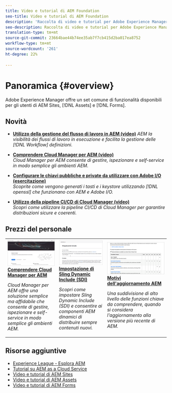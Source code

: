 ```yaml
---
title: Video e tutorial di AEM Foundation
seo-title: Video e tutorial di AEM Foundation
description: 'Raccolta di video e tutorial per Adobe Experience Manager Foundation. '
seo-description: Raccolta di video e tutorial per Adobe Experience Manager Foundation
translation-type: tm+mt
source-git-commit: 23664bae44b74ee35ab7f7cb415d2ba017ea8752
workflow-type: tm+mt
source-wordcount: '261'
ht-degree: 22%

---
```



# Panoramica {#overview}

Adobe Experience Manager offre un set comune di funzionalità disponibili per gli utenti di  AEM Sites, [!DNL Assets] e [!DNL Forms].

## Novità

* **[Utilizzo della gestione del flusso di lavoro in AEM (video)](./workflow/use-workflow-management.md)**
   *AEM la visibilità dei flussi di lavoro in esecuzione e facilita la gestione delle  [!DNL Workflow] definizioni.*

* **[Comprendere Cloud Manager per AEM (video)](./cloud-manager/understand-cloud-manager-for-aem.md)**\
   *Cloud Manager per AEM consente di gestire, ispezionare e self-service in modo semplice gli ambienti AEM.*

* **[Configurare le chiavi pubbliche e private da utilizzare con  Adobe I/O (esercitazione)](./authentication/set-up-public-private-keys-for-use-with-aem-and-adobe-io.md)**\
   *Scoprite come vengono generati i tasti e i keystore utilizzando  [!DNL openssl] che funzionano con AEM e  Adobe I/O.*

* **[Utilizzo della pipeline CI/CD di Cloud Manager (video)](./cloud-manager/use-the-cicd-pipeline-in-cloud-manager-for-aem.md)**\
   *Scopri come utilizzare la pipeline CI/CD di Cloud Manager per garantire distribuzioni sicure e coerenti.*

## Prezzi del personale

<table>
<tr>
  <td>
    <a href="./cloud-manager/understand-cloud-manager-for-aem.md">
    <img alt="Comprendere Cloud Manager per AEM" src="./cloud-manager/assets/understand-cloud-manager-for-aem/thumbnail.png" />
    </a>
    <div>
     <a href="./cloud-manager/understand-cloud-manager-for-aem.md">
    <strong>Comprendere Cloud Manager per AEM</strong>
    </a>
    </div>
    <p>
    <em>Cloud Manager per AEM offre una soluzione semplice ma affidabile che consente di gestire, ispezionare e self-service in modo semplice gli ambienti AEM.</em>
    <p>
  </td>
   <td>
    <a href="./development/set-up-sling-dynamic-include.md">
    <img alt="Impostazione di Sling Dynamic Include (SDI)" src="./development/assets/set-up-sling-dynamic-include/thumbnail.png" />
    </a>
     <div>
     <a href="./development/set-up-sling-dynamic-include.md">
    <strong>Impostazione di Sling Dynamic Include (SDI)</strong>
    </a>
    </div>
    <p>
    <em>Scopri come impostare Sling Dynamic Include (SDI) e consentire ai componenti AEM dinamici di distribuire sempre contenuti nuovi.</em>
    <p>
  </td>
  <td>
    <a href="./administration/understand-reasons-to-upgrade.md">
    <img alt="Motivi dell'aggiornamento AEM" src="./administration/assets/understand-reasons-to-upgrade/thumbnail.png" />
    </a>
    <div>
    <a href="./administration/understand-reasons-to-upgrade.md">
    <strong>Motivi dell'aggiornamento AEM</strong>
    </a>
    </div>
    <p>
    <em>Una suddivisione di alto livello delle funzioni chiave da comprendere, quando si considera l'aggiornamento alla versione più recente di AEM.</em>
    </p>
  </td>
</tr>
</table>

## Risorse aggiuntive

* [ Experience League - Esplora AEM](https://experienceleague.adobe.com/#recommended/solutions/experience-manager)
* [Tutorial su AEM as a Cloud Service](/help/cloud-service/overview.md)
* [Video e tutorial di AEM Sites](/help/sites/overview.md)
* [Video e tutorial di AEM Assets](/help/assets/overview.md)
* [Video e tutorial di AEM Forms](/help/forms/overview.md)
